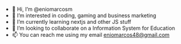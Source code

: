 - 👋 Hi, I’m @eniomarcosm <Enio Marcos>
- 👀 I’m interested in coding, gaming and business marketing 
- 🌱 I’m currently learning nextjs and other JS stuff
- 💞️ I’m looking to collaborate on a Information System for Education
- 📫 You can reach me using my email <eniomarcos48@gmail.com>

<!---
eniomarcosm/eniomarcosm is a ✨ special ✨ repository because its `README.md` (this file) appears on your GitHub profile.
You can click the Preview link to take a look at your changes.
--->
